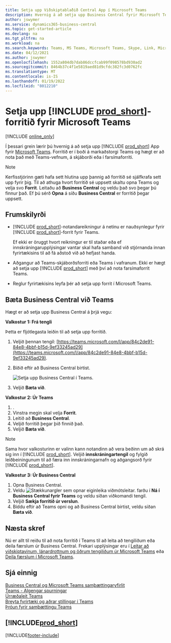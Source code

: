 ```yaml
---
title: Setja upp Viðskiptablaðið Central App í Microsoft Teams
description: Hvernig á að setja upp Business Central fyrir Microsoft Teams.
author: jswymer
ms.service: dynamics365-business-central
ms.topic: get-started-article
ms.devlang: na
ms.tgt_pltfrm: na
ms.workload: na
ms.search.keywords: Teams, MS Teams, Microsoft Teams, Skype, Link, Microsoft 365, collaborate, collaboration, teamwork
ms.date: 04/12/2021
ms.author: jswymer
ms.openlocfilehash: 1552a804db7dab86dccfcab99f098578bd930ad2
ms.sourcegitcommit: 8464b37c4f1e5819aed81d9cfdc382fc3d0762fc
ms.translationtype: MT
ms.contentlocale: is-IS
ms.lasthandoff: 01/19/2022
ms.locfileid: "8012210"
---
```

# <a name="install-the-prod_short-app-for-microsoft-teams"></a>Setja upp [!INCLUDE [prod_short](includes/prod_short.md)]-forritið fyrir Microsoft Teams

[!INCLUDE [online_only](includes/online_only.md)]

Í þessari grein lærir þú hvernig á að setja upp [!INCLUDE [prod_short](includes/prod_short.md)] App fyrir [Microsoft Teams](https://www.microsoft.com/microsoft-teams/). Forritið er í boði á markaðstorgi Teams og hægt er að nota það með Teams-vefnum, á skjáborði eða í farsímaforriti.

> [!NOTE]
> Kerfisstjórinn gæti hafa sett hlutina upp þannig að forritið sé sjálfkrafa sett upp fyrir þig. Til að athuga hvort forritið sé uppsett skaltu opna Teams og velja svo **Forrit**. Leitaðu að **Business Central** og veldu það svo þegar þú finnur það. Ef þú sérð **Opna** á síðu **Business Central** er forritið þegar uppsett.  

## <a name="prerequisites"></a>Frumskilyrði

- [!INCLUDE [prod_short](includes/prod_short.md)]-notandareikningur á netinu er nauðsynlegur fyrir [!INCLUDE [prod_short](includes/prod_short.md)]-forrit fyrir Teams.

    Ef ekki er öruggt hvort reikningur er til staðar eða ef innskráningarupplýsingar vantar skal hafa samband við stjórnanda innan fyrirtækisins til að fá aðstoð við að hefjast handa.

- Aðgangur að Teams-skjáborðsforriti eða Teams í vafranum. Ekki er hægt að setja upp [!INCLUDE [prod_short](includes/prod_short.md)] með því að nota farsímaforrit Teams.

- Reglur fyrirtækisins leyfa þér að setja upp forrit í Microsoft Teams.

## <a name="add-the-business-central-app-to-teams"></a>Bæta Business Central við Teams

Hægt er að setja upp Business Central á þrjá vegu:

**Valkostur 1: Frá tengli**

Þetta er fljótlegasta leiðin til að setja upp forritið.

1. Veljið þennan tengil: [https://teams.microsoft.com/l/app/84c2de91-84e8-4bbf-b15d-9ef33245ad29](https://teams.microsoft.com/l/app/84c2de91-84e8-4bbf-b15d-9ef33245ad29).

2. Bíðið eftir að Business Central birtist.

    ![Setja upp Business Central í Teams.](media/teams-install-app.png)

3. Veljið **Bæta við**.

**Valkostur 2: Úr Teams**

1. .
2. Vinstra megin skal velja **Forrit**.
3. Leitið að **Business Central**.
4. Veljið forritið þegar þið finnið það.
5. Veljið **Bæta við**.

> [!NOTE]
> Sama hvor valkosturinn er valinn kann notandinn að vera beðinn um að skrá sig inn í [!INCLUDE [prod_short](includes/prod_short.md)]. Veljið **innskráningartengil** og fylgið leiðbeiningunum til að færa inn innskráningarnafn og aðgangsorð fyrir [!INCLUDE [prod_short](includes/prod_short.md)].

**Valkostur 3: Úr Business Central**

1. Opna Business Central.
2. Veldu ![Stækkunargler sem opnar eiginleika viðmótsleitar.](media/ui-search/search_small.png "Segðu mér hvað þú vilt gera") farðu í **Ná í Business Central fyrir Teams** og veldu síðan viðkomandi tengil.  
3. Veljið **Sækja forritið úr verslun**.
4. Bíddu eftir að Teams opni og að Business Central birtist, veldu síðan **Bæta við**.

## <a name="next-step"></a>Næsta skref

Nú er allt til reiðu til að nota forritið í Teams til að leita að tengiliðum eða deila færslum úr Business Central. Frekari upplýsingar eru í [Leitar að viðskiptavinum, lánardrottnum og öðrum tengiliðum úr Microsoft Teams](across-search-contacts-teams.md) eða [Deila færslum í Microsoft Teams](across-working-with-teams.md).

## <a name="see-also"></a>Sjá einnig

[Business Central og Microsoft Teams samþættingaryfirlit](across-teams-overview.md)  
[Teams - Algengar spurningar](teams-faq.md)  
[Úrræðaleit Teams](admin-teams-troubleshooting.md)  
[Breyta fyrirtæki og aðrar stillingar í Teams](across-teams-settings.md)  
[Þróun fyrir samþættingu Teams](/dynamics365/business-central/dev-itpro/developer/devenv-develop-for-teams)  


## [!INCLUDE[prod_short](includes/free_trial_md.md)]  


[!INCLUDE[footer-include](includes/footer-banner.md)]